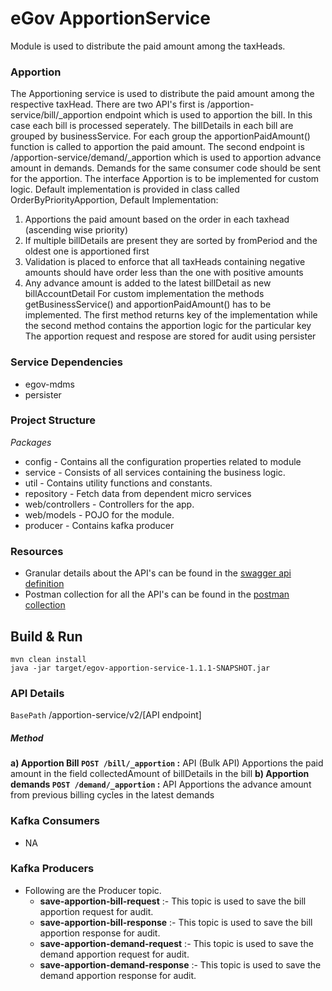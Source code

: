 

# eGov ApportionService


Module is used to distribute the paid amount among the taxHeads.

### Apportion 
The Apportioning service is used to distribute the paid amount among the respective taxHead. 
There are two API's first is  /apportion-service/bill/_apportion endpoint which is used to apportion the bill. In this case each bill is processed seperately.
The billDetails in each bill are grouped by businessService. For each group the apportionPaidAmount() function is called to apportion the paid amount.
The second endpoint is /apportion-service/demand/_apportion which is used to apportion advance amount in demands. Demands for the same consumer code should be sent for the apportion.
The interface Apportion is to be implemented for custom logic. Default implementation is provided in class called OrderByPriorityApportion,
Default Implementation:
 1. Apportions the paid amount based on the order in each taxhead (ascending wise priority)
 2. If multiple billDetails are present they are sorted by fromPeriod and the oldest one is apportioned first
 3. Validation is placed to enforce that all taxHeads containing negative amounts should have order less than the one with positive amounts
 4. Any advance amount is added to the latest billDetail as new billAccountDetail
For custom implementation the methods getBusinessService() and apportionPaidAmount() has to be implemented. The first method returns key of the implementation while the second method contains the apportion logic for the particular key
The apportion request and respose are stored for audit using persister



### Service Dependencies
- egov-mdms
- persister


### Project Structure
*Packages*
 - config - Contains all the configuration properties related to module
 - service - Consists of all services containing the business logic.
 - util - Contains utility functions and constants.
 - repository - Fetch data from dependent micro services
 - web/controllers - Controllers for the app.
 - web/models - POJO for the module.
 - producer - Contains kafka producer


### Resources
- Granular details about the API's can be found in the [swagger api definition](https://raw.githubusercontent.com/egovernments/docs/collections/contracts/apportion/egov-apportion-service.yml)
- Postman collection for all the API's can be found in the [postman collection](https://raw.githubusercontent.com/egovernments/egov-services/core/egov-apportion-service/Apportion.postman_collection.json)


## Build & Run


    mvn clean install
    java -jar target/egov-apportion-service-1.1.1-SNAPSHOT.jar



### API Details

`BasePath` /apportion-service/v2/[API endpoint]

##### Method
**a) Apportion Bill `POST /bill/_apportion` :** API (Bulk API) Apportions the paid amount in the field collectedAmount of billDetails in the bill
**b) Apportion demands `POST /demand/_apportion` :** API Apportions the advance amount from previous billing cycles in the latest demands


### Kafka Consumers

- NA


### Kafka Producers

- Following are the Producer topic.
    - **save-apportion-bill-request** :- This topic is used to save the bill apportion request for audit.
    - **save-apportion-bill-response** :- This topic is used to save the bill apportion response for audit.
    - **save-apportion-demand-request** :- This topic is used to save the demand apportion request for audit.
    - **save-apportion-demand-response** :- This topic is used to save the demand apportion response for audit.
